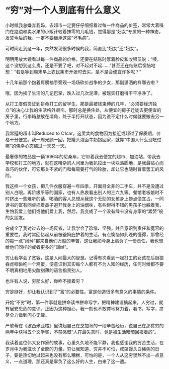 # “穷”对一个人到底有什么意义

小时候我总嫌弃我妈，去超市一定要仔仔细细看过每一件商品的价签，常常大着嗓门在路边和卖水果的小贩计较着抹零的几毛钱，觉得那是“妇女”专属的一种神态，发誓今后的我，一定不要继承这些“坏毛病”。 

可时间走到这一年，突然发现很多时候的我，简直比“妇女”还“妇女”。 

明明用放大镜看过每一件商品的价格，还要在结账时厚着脸皮和收银员说：“噢，这个没想到这么贵，还是不要了吧，对不起对不起……”甚至还在结账后懊恼地想：“若是等到周末早上农民集市开张时去买，是不是会便宜许多呢？” 

十几年前那个抱着肩膀袖手旁观一场场砍价战争的少女，那副潇洒的样哪去啦？ 

哦，因为挨了生活的几记巴掌，跌入过几次泥潭，被现实打磨得干干净净了。 

从打工度假签证到拼命打工的留学生，那是最被钱束缚的几年，“必须要经济独立”的决心让我的生活格外艰辛。那时总是换住处，从便宜的房子迁徙去更便宜的房子里，行李箱总放在墙角，处于半打开状态，因为说不定什么时候就要搬去另一个地方。 

我常逛的超市叫Reduced to C1car，这里卖的食物因为接近或超过了保质期，价格十分便宜。我一周光顾一回，把罐头泡面牛奶抱回家，就靠“中国人什么没吃过嘛”的侥幸心态熬过一天又一天。 

最奢侈的物品是一辆1996年的尼桑车，它带着我去便宜的超市、加油站，带我去学校和打工的地方，就在这嘈杂的人间里为我扒拉出一块块落脚地，是我最贴心而乖巧的伙伴，可它那关不紧的门和每周要打气的轮胎，却让它也随时冒着罢工的风险。 

我这样一个女孩，把几件衣服穿遍一年四季，开面目全非的二手车，并不是没遭过别人白眼。再阶级平等的国家，也有人热衷看出别人的三六九等。餐馆老板娘时不时挤出一些难听的话，喝酒的客人总想从我这个无助的女孩身上捞点便宜占，一同读书的富有同桌捏着鼻子避开我身上的油烟味，有些聊得不错的男孩子也躲着我，生怕我爱上他们或他们爱上我，然后，我变成了一个没有绿卡没有身家的“累赘”般的女朋友。 

穷成全了我对过去的一场反省，让我学会了珍惜、坚强，并且意识到责任和宽容的重要性。我时常回忆起从前被爸妈庇护着的生活，有点懊恼如此晚的懂得，那曾经的每一点“阔绰”都来自他们万般的辛苦，这让我如今身上肩负了一份责任，我也想给他们同样的或者更多的“阔绰”。 

穷让我学会了宽容，这是人间最大的智慧。记得有次看到一起打工的女孩在后厨狼吞虎咽偷吃一个鸡蛋，便意识到其实每个人都有不为人知的经历，任何时候都不要不明真相地用尖酸刻薄的语言指责别人。 

也许有人说，穷那么好，你咋不接着穷？ 

穷是挺好，却让我认识到了“富”的必要性。富是创造很多有意义的事情的条件。 

开始“不穷”时，第一件事就是拼命读书拼命写字，把精神建设搞起来。人穷过，就有居安思危的意识。正因为这种担心，我一刻也不敢停地努力着，看书，写字，拼尽全力做到问心无愧。 

严歌苓在《波西米亚楼》里讲起自己在芝加哥的一段辛苦经历，说自己在那贫穷的两年中获得五个文学奖，不禁感慨“人在最失意时，竟是被生活暗暗回报着的”。 

我读着这位伟大女作家的故事，心里久久地不能平静，我也感谢我的穷苦生活，在岁月中为我滋长了全部的力量。穷让我知道，穷并不可怕，咸菜馒头白稀粥的日子，要是热切地过起来也没有那么糟糕，可怕的是，一个人从这穷里熬不出一点意义，一点道理，那还真是辜负了这么好的人生，白来了这一遭。